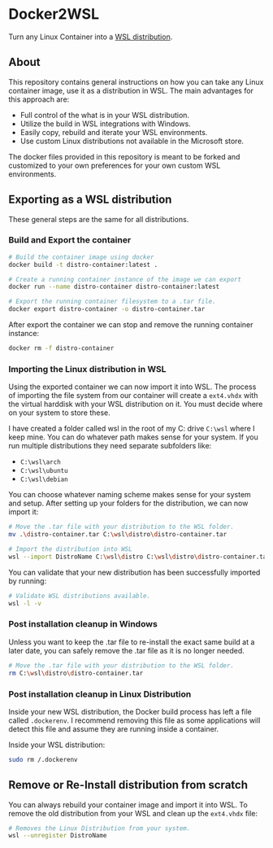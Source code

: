 # Docker2WSL

Turn any Linux Container into a [WSL distribution][AboutWSL].
## About

This repository contains general instructions on how you can take any Linux container image, use it as a distribution in WSL.
The main advantages for this approach are:

* Full control of the what is in your WSL distribution.
* Utilize the build in WSL integrations with Windows.
* Easily copy, rebuild and iterate your WSL environments.
* Use custom Linux distributions not available in the Microsoft store.

The docker files provided in this repository is meant to be forked and customized to your own preferences for your own custom WSL environments.

## Exporting as a WSL distribution

These general steps are the same for all distributions.

### Build and Export the container


```sh
# Build the container image using docker
docker build -t distro-container:latest .

# Create a running container instance of the image we can export 
docker run --name distro-container distro-container:latest  

# Export the running container filesystem to a .tar file.
docker export distro-container -o distro-container.tar
```

After export the container we can stop and remove the running container instance:

```sh
docker rm -f distro-container
```

### Importing the Linux distribution in WSL

Using the exported container we can now import it into WSL.
The process of importing the file system from our container will create a `ext4.vhdx` with the virtual harddisk with your WSL distribution on it.
You must decide where on your system to store these.

I have created a folder called wsl in the root of my C: drive `C:\wsl` where I keep mine. You can do whatever path makes sense for your system.
If you run multiple distributions they need separate subfolders like:

* `C:\wsl\arch`
* `C:\wsl\ubuntu`
* `C:\wsl\debian`

You can choose whatever naming scheme makes sense for your system and setup.
After setting up your folders for the distribution, we can now import it:

```sh
# Move the .tar file with your distribution to the WSL folder.
mv .\distro-container.tar C:\wsl\distro\distro-container.tar

# Import the distribution into WSL
wsl --import DistroName C:\wsl\distro C:\wsl\distro\distro-container.tar
```

You can validate that your new distribution has been successfully imported by running:  

```sh
# Validate WSL distributions available.
wsl -l -v
```

### Post installation cleanup in Windows

Unless you want to keep the .tar file to re-install the exact same build at a later date, you can safely remove the .tar file as it is no longer needed.
```sh
# Move the .tar file with your distribution to the WSL folder.
rm C:\wsl\distro\distro-container.tar
```

### Post installation cleanup in Linux Distribution

Inside your new WSL distribution, the Docker build process has left a file called `.dockerenv`.
I recommend removing this file as some applications will detect this file and assume they are running inside a container.

Inside your WSL distribution: 

```sh
sudo rm /.dockerenv
```

## Remove or Re-Install distribution from scratch

You can always rebuild your container image and import it into WSL.
To remove the old distribution from your WSL and clean up the `ext4.vhdx` file:
```sh
# Removes the Linux Distribution from your system.
wsl --unregister DistroName
```


[AboutWSL]: https://docs.microsoft.com/en-us/windows/wsl/about